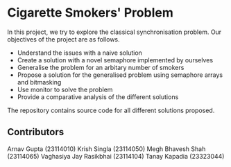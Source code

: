 # Cigarette Smokers' Problem

In this project, we try to explore the classical synchronisation problem. Our objectives of the project are as follows.

- Understand the issues with a naive solution
- Create a solution with a novel semaphore implemented by ourselves
- Generalise the problem for an arbitary number of smokers
- Propose a solution for the generalised problem using semaphore arrays and bitmasking
- Use monitor to solve the problem
- Provide a comparative analysis of the different solutions

The repository contains source code for all different solutions proposed.

## Contributors
Arnav Gupta (23114010)
Krish Singla (23114050)
Megh Bhavesh Shah (23114065)
Vaghasiya Jay Rasikbhai (23114104)
Tanay Kapadia (23323044)

